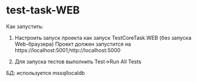 # test-task-WEB

Как запустить:

1. Настроить запуск проекта как запуск TestCoreTask.WEB (без запуска Web-браузера)
Проект должен запустится на https://localhost:5001;http://localhost:5000

2. Для запуска тестов выполнить Test->Run All Tests

БД: используется mssqllocaldb

